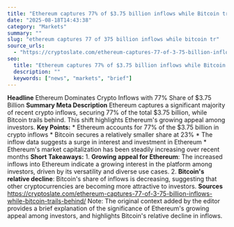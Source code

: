 ```yaml
---
title: "Ethereum captures 77% of $3.75 billion inflows while Bitcoin trails behind"
date: "2025-08-18T14:43:38"
category: "Markets"
summary: ""
slug: "ethereum captures 77 of 375 billion inflows while bitcoin tr"
source_urls:
  - "https://cryptoslate.com/ethereum-captures-77-of-3-75-billion-inflows-while-bitcoin-trails-behind/"
seo:
  title: "Ethereum captures 77% of $3.75 billion inflows while Bitcoin trails behind | Hash n Hedge"
  description: ""
  keywords: ["news", "markets", "brief"]
---
```

**Headline** Ethereum Dominates Crypto Inflows with 77% Share of $3.75 Billion  **Summary Meta Description** Ethereum captures a significant majority of recent crypto inflows, securing 77% of the total $3.75 billion, while Bitcoin trails behind. This shift highlights Ethereum's growing appeal among investors.  **Key Points:**  * Ethereum accounts for 77% of the $3.75 billion in crypto inflows * Bitcoin secures a relatively smaller share at 23% * The inflow data suggests a surge in interest and investment in Ethereum * Ethereum's market capitalization has been steadily increasing over recent months  **Short Takeaways:**  1. **Growing appeal for Ethereum**: The increased inflows into Ethereum indicate a growing interest in the platform among investors, driven by its versatility and diverse use cases. 2. **Bitcoin's relative decline**: Bitcoin's share of inflows is decreasing, suggesting that other cryptocurrencies are becoming more attractive to investors.  **Sources** https://cryptoslate.com/ethereum-captures-77-of-3-75-billion-inflows-while-bitcoin-trails-behind/  Note: The original context added by the editor provides a brief explanation of the significance of Ethereum's growing appeal among investors, and highlights Bitcoin's relative decline in inflows. 
